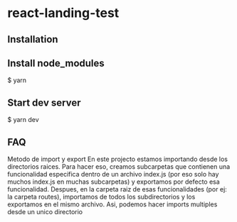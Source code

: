 # react-landing-test

## Installation

## Install node_modules

$ yarn

## Start dev server

$ yarn dev

## FAQ

Metodo de import y export
En este projecto estamos importando desde los directorios raices. Para hacer eso, creamos subcarpetas que contienen una funcionalidad especifica dentro de un archivo index.js (por eso solo hay muchos index.js en muchas subcarpetas) y exportamos por defecto esa funcionalidad. Despues, en la carpeta raiz de esas funcionalidades (por ej: la carpeta routes), importamos de todos los subdirectorios y los exportamos en el mismo archivo. Asi, podemos hacer imports multiples desde un unico directorio
